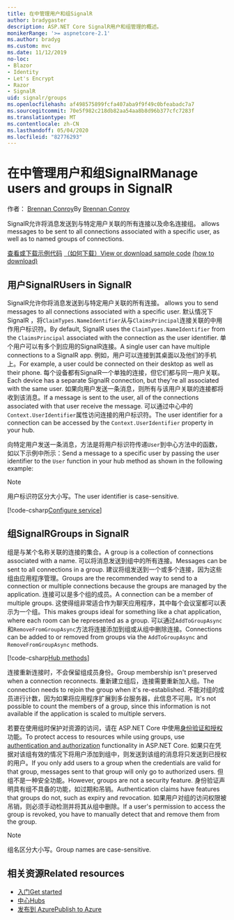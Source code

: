 ```yaml
---
title: 在中管理用户和组SignalR
author: bradygaster
description: ASP.NET Core SignalR用户和组管理的概述。
monikerRange: '>= aspnetcore-2.1'
ms.author: bradyg
ms.custom: mvc
ms.date: 11/12/2019
no-loc:
- Blazor
- Identity
- Let's Encrypt
- Razor
- SignalR
uid: signalr/groups
ms.openlocfilehash: af498575899fcfa407aba9f9f49c0bfeabadc7a7
ms.sourcegitcommit: 70e5f982c218db82aa54aa8b8d96b377cfc7283f
ms.translationtype: MT
ms.contentlocale: zh-CN
ms.lasthandoff: 05/04/2020
ms.locfileid: "82776293"
---
```

# <a name="manage-users-and-groups-in-signalr"></a><span data-ttu-id="615e6-103">在中管理用户和组SignalR</span><span class="sxs-lookup"><span data-stu-id="615e6-103">Manage users and groups in SignalR</span></span>

<span data-ttu-id="615e6-104">作者： [Brennan Conroy](https://github.com/BrennanConroy)</span><span class="sxs-lookup"><span data-stu-id="615e6-104">By [Brennan Conroy](https://github.com/BrennanConroy)</span></span>

SignalR<span data-ttu-id="615e6-105">允许将消息发送到与特定用户关联的所有连接以及命名连接组。</span><span class="sxs-lookup"><span data-stu-id="615e6-105"> allows messages to be sent to all connections associated with a specific user, as well as to named groups of connections.</span></span>

<span data-ttu-id="615e6-106">[查看或下载示例代码](https://github.com/dotnet/AspNetCore.Docs/tree/master/aspnetcore/signalr/groups/sample/) [（如何下载）](xref:index#how-to-download-a-sample)</span><span class="sxs-lookup"><span data-stu-id="615e6-106">[View or download sample code](https://github.com/dotnet/AspNetCore.Docs/tree/master/aspnetcore/signalr/groups/sample/) [(how to download)](xref:index#how-to-download-a-sample)</span></span>

## <a name="users-in-signalr"></a><span data-ttu-id="615e6-107">用户SignalR</span><span class="sxs-lookup"><span data-stu-id="615e6-107">Users in SignalR</span></span>

SignalR<span data-ttu-id="615e6-108">允许你将消息发送到与特定用户关联的所有连接。</span><span class="sxs-lookup"><span data-stu-id="615e6-108"> allows you to send messages to all connections associated with a specific user.</span></span> <span data-ttu-id="615e6-109">默认情况下SignalR ，将`ClaimTypes.NameIdentifier`从与`ClaimsPrincipal`连接关联的中用作用户标识符。</span><span class="sxs-lookup"><span data-stu-id="615e6-109">By default, SignalR uses the `ClaimTypes.NameIdentifier` from the `ClaimsPrincipal` associated with the connection as the user identifier.</span></span> <span data-ttu-id="615e6-110">单个用户可以有多个到应用的SignalR连接。</span><span class="sxs-lookup"><span data-stu-id="615e6-110">A single user can have multiple connections to a SignalR app.</span></span> <span data-ttu-id="615e6-111">例如，用户可以连接到其桌面以及他们的手机上。</span><span class="sxs-lookup"><span data-stu-id="615e6-111">For example, a user could be connected on their desktop as well as their phone.</span></span> <span data-ttu-id="615e6-112">每个设备都有SignalR一个单独的连接，但它们都与同一用户关联。</span><span class="sxs-lookup"><span data-stu-id="615e6-112">Each device has a separate SignalR connection, but they're all associated with the same user.</span></span> <span data-ttu-id="615e6-113">如果向用户发送一条消息，则所有与该用户关联的连接都将收到该消息。</span><span class="sxs-lookup"><span data-stu-id="615e6-113">If a message is sent to the user, all of the connections associated with that user receive the message.</span></span> <span data-ttu-id="615e6-114">可以通过中心中的`Context.UserIdentifier`属性访问连接的用户标识符。</span><span class="sxs-lookup"><span data-stu-id="615e6-114">The user identifier for a connection can be accessed by the `Context.UserIdentifier` property in your hub.</span></span>

<span data-ttu-id="615e6-115">向特定用户发送一条消息，方法是将用户标识符传递`User`到中心方法中的函数，如以下示例中所示：</span><span class="sxs-lookup"><span data-stu-id="615e6-115">Send a message to a specific user by passing the user identifier to the `User` function in your hub method as shown in the following example:</span></span>

> [!NOTE]
> <span data-ttu-id="615e6-116">用户标识符区分大小写。</span><span class="sxs-lookup"><span data-stu-id="615e6-116">The user identifier is case-sensitive.</span></span>

[!code-csharp[Configure service](groups/sample/hubs/chathub.cs?range=29-32)]

## <a name="groups-in-signalr"></a><span data-ttu-id="615e6-117">组SignalR</span><span class="sxs-lookup"><span data-stu-id="615e6-117">Groups in SignalR</span></span>

<span data-ttu-id="615e6-118">组是与某个名称关联的连接的集合。</span><span class="sxs-lookup"><span data-stu-id="615e6-118">A group is a collection of connections associated with a name.</span></span> <span data-ttu-id="615e6-119">可以将消息发送到组中的所有连接。</span><span class="sxs-lookup"><span data-stu-id="615e6-119">Messages can be sent to all connections in a group.</span></span> <span data-ttu-id="615e6-120">建议将组发送到一个或多个连接，因为这些组由应用程序管理。</span><span class="sxs-lookup"><span data-stu-id="615e6-120">Groups are the recommended way to send to a connection or multiple connections because the groups are managed by the application.</span></span> <span data-ttu-id="615e6-121">连接可以是多个组的成员。</span><span class="sxs-lookup"><span data-stu-id="615e6-121">A connection can be a member of multiple groups.</span></span> <span data-ttu-id="615e6-122">这使得组非常适合作为聊天应用程序，其中每个会议室都可以表示为一个组。</span><span class="sxs-lookup"><span data-stu-id="615e6-122">This makes groups ideal for something like a chat application, where each room can be represented as a group.</span></span> <span data-ttu-id="615e6-123">可以通过`AddToGroupAsync`和`RemoveFromGroupAsync`方法将连接添加到组或从组中删除连接。</span><span class="sxs-lookup"><span data-stu-id="615e6-123">Connections can be added to or removed from groups via the `AddToGroupAsync` and `RemoveFromGroupAsync` methods.</span></span>

[!code-csharp[Hub methods](groups/sample/hubs/chathub.cs?range=15-27)]

<span data-ttu-id="615e6-124">连接重新连接时，不会保留组成员身份。</span><span class="sxs-lookup"><span data-stu-id="615e6-124">Group membership isn't preserved when a connection reconnects.</span></span> <span data-ttu-id="615e6-125">重新建立组后，连接需要重新加入组。</span><span class="sxs-lookup"><span data-stu-id="615e6-125">The connection needs to rejoin the group when it's re-established.</span></span> <span data-ttu-id="615e6-126">不能对组的成员进行计数，因为如果将应用程序扩展到多台服务器，此信息不可用。</span><span class="sxs-lookup"><span data-stu-id="615e6-126">It's not possible to count the members of a group, since this information is not available if the application is scaled to multiple servers.</span></span>

<span data-ttu-id="615e6-127">若要在使用组时保护对资源的访问，请在 ASP.NET Core 中使用[身份验证和授权](xref:signalr/authn-and-authz)功能。</span><span class="sxs-lookup"><span data-stu-id="615e6-127">To protect access to resources while using groups, use [authentication and authorization](xref:signalr/authn-and-authz) functionality in ASP.NET Core.</span></span> <span data-ttu-id="615e6-128">如果只在凭据对该组有效的情况下将用户添加到组中，则发送到该组的消息将只发送到已授权的用户。</span><span class="sxs-lookup"><span data-stu-id="615e6-128">If you only add users to a group when the credentials are valid for that group, messages sent to that group will only go to authorized users.</span></span> <span data-ttu-id="615e6-129">但组不是一种安全功能。</span><span class="sxs-lookup"><span data-stu-id="615e6-129">However, groups are not a security feature.</span></span> <span data-ttu-id="615e6-130">身份验证声明具有组不具备的功能，如过期和吊销。</span><span class="sxs-lookup"><span data-stu-id="615e6-130">Authentication claims have features that groups do not, such as expiry and revocation.</span></span> <span data-ttu-id="615e6-131">如果用户对组的访问权限被吊销，则必须手动检测并将其从组中删除。</span><span class="sxs-lookup"><span data-stu-id="615e6-131">If a user's permission to access the group is revoked, you have to manually detect that and remove them from the group.</span></span>

> [!NOTE]
> <span data-ttu-id="615e6-132">组名区分大小写。</span><span class="sxs-lookup"><span data-stu-id="615e6-132">Group names are case-sensitive.</span></span>

## <a name="related-resources"></a><span data-ttu-id="615e6-133">相关资源</span><span class="sxs-lookup"><span data-stu-id="615e6-133">Related resources</span></span>

* [<span data-ttu-id="615e6-134">入门</span><span class="sxs-lookup"><span data-stu-id="615e6-134">Get started</span></span>](xref:tutorials/signalr)
* [<span data-ttu-id="615e6-135">中心</span><span class="sxs-lookup"><span data-stu-id="615e6-135">Hubs</span></span>](xref:signalr/hubs)
* [<span data-ttu-id="615e6-136">发布到 Azure</span><span class="sxs-lookup"><span data-stu-id="615e6-136">Publish to Azure</span></span>](xref:signalr/publish-to-azure-web-app)
